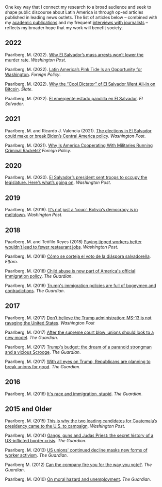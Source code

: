One key way that I connect my research to a broad audience and seek to shape public discourse about Latin America is through op-ed articles published in leading news outlets. The list of articles below – combined with my [academic publications](https://michael.relevant-research.com/scholarship/) and my frequent [interviews with journalists](https://michael.relevant-research.com/media-coverage/) – reflects my broader hope that my work will benefit society.

## 2022

Paarlberg, M. (2022). [Why El Salvador’s mass arrests won’t lower the murder rate](https://www.washingtonpost.com/politics/2022/07/11/bukele-el-salvador-homicides-gangs-ms-13-barrio-18/). _Washington Post_.

Paarlberg, M. (2022). [Latin America’s Pink Tide Is an Opportunity for Washington](https://foreignpolicy.com/2022/11/10/latin-america-left-pink-tide-lula-bolsonaro-brazil-election-biden/). _Foreign Policy_.

Paarlberg, M. (2022). [Why the “Cool Dictator” of El Salvador Went All-In on Bitcoin](https://slate.com/technology/2022/05/el-salvador-bitcoin-crash-nayib-bukele.html). _Slate_.

Paarlberg, M. (2022). [El emergente estado pandilla en El Salvador](https://www.elsalvador.com/opinion/editoriales/pandillas-nayib-bukele/929326/2022/). _El Salvador_.

## 2021

Paarlberg, M. and Ricardo J. Valencia (2021). [The elections in El Salvador could make or break Biden’s Central America policy](https://www.washingtonpost.com/outlook/2021/02/25/el-salvador-elections-biden/). _Washington Post_.

Paarlberg, M. (2021). [Why Is America Cooperating With Militaries Running Criminal Rackets?](https://foreignpolicy.com/2021/08/03/us-mexico-latin-america-lopez-obrador-cienfuegos-cartels-corruption-crime-drugs-congress-migration-root-causes-leahy/) _Foreign Policy_.

## 2020

Paarlberg, M. (2020). [El Salvador’s president sent troops to occupy the legislature. Here’s what’s going on](https://www.washingtonpost.com/politics/2020/02/17/el-salvadors-president-sent-troops-occupy-legislature-heres-whats-going/). _Washington Post_.

## 2019

Paarlberg, M. (2019). [It’s not just a ‘coup’: Bolivia’s democracy is in meltdown](https://www.washingtonpost.com/outlook/2019/11/13/its-not-just-coup-bolivias-democracy-is-meltdown/). _Washington Post_.

## 2018

Paarlberg, M. and Teófilo Reyes (2018) [Paying tipped workers better wouldn’t lead to fewer restaurant jobs](https://www.washingtonpost.com/news/posteverything/wp/2018/01/16/paying-tipped-workers-better-wouldnt-lead-to-fewer-restaurant-jobs/?utm_term=.d61e78aba799). _Washington Post_.

Paarlberg, M. (2018) [Cómo se corteja el voto de la diáspora salvadoreña](https://elfaro.net/es/201805/ef_academico/21940/Cómo-se-corteja-el-voto-de-la-diáspora-salvadoreña.htm). _Elfaro_.

Paarlberg, M. (2018) [Child abuse is now part of America's official immigration policy](https://www.theguardian.com/commentisfree/2018/jun/14/child-abuse-part-americas-official-immigration-policy). _The Guardian_.

Paarlberg, M. (2018) [Trump's immigration policies are full of bogeymen and contradictions](https://www.theguardian.com/commentisfree/2018/feb/02/trump-immigration-bogeymen-ms-13-chain-migration). _The Guardian_.

## 2017

Paarlberg, M. (2017) [Don’t believe the Trump administration: MS-13 is not ravaging the United States](https://www.washingtonpost.com/news/posteverything/wp/2017/10/11/dont-believe-the-trump-administration-ms-13-is-not-ravaging-the-united-states/). _Washington Post_

Paarlberg, M. (2017) [After the supreme court blow, unions should look to a new model](https://www.theguardian.com/commentisfree/2018/jun/27/unions-supreme-court-nra-opinion). _The Guardian_.

Paarlberg, M. (2017) [Trump's budget: the dream of a paranoid strongman and a vicious Scrooge](https://www.theguardian.com/commentisfree/2017/mar/16/trumps-budget-dream-paranoid-strongman-vicious-scrooge). _The Guardian_.

Paarlberg, M. (2017) [With all eyes on Trump, Republicans are planning to break unions for good](https://www.theguardian.com/commentisfree/2017/feb/02/republicans-unions-right-to-work-bill). _The Guardian_.

## 2016

Paarlberg, M. (2016) [It's race and immigration, stupid](https://www.theguardian.com/commentisfree/2016/sep/17/its-race-and-immigration-stupid). _The Guardian_.

## 2015 and Older

Paarlberg, M. (2015) [This is why the two leading candidates for Guatemala’s presidency came to the U.S. to campaign](https://www.washingtonpost.com/news/monkey-cage/wp/2015/09/10/this-is-why-the-two-leading-candidates-for-guatemalas-presidency-came-to-the-u-s-to-campaign/). _Washington Post_.

Paarlberg, M. (2014) [Gangs, guns and Judas Priest: the secret history of a US-inflicted border crisis](http://www.theguardian.com/commentisfree/2014/jul/23/history-border-crisis-central-america-gangs). _The Guardian_.

Paarlberg, M. (2013) [US unions' continued decline masks new forms of worker activism](http://www.theguardian.com/commentisfree/2013/jan/25/unions-decline-worker-activism). _The Guardian_.

Paarlberg M. (2012) [Can the company fire you for the way you vote?](http://www.theguardian.com/commentisfree/2012/oct/26/can-company-fire-you-vote). _The Guardian_.

Paarlberg, M. (2010) [On moral hazard and unemployment](http://www.theguardian.com/commentisfree/cifamerica/2010/aug/06/jobless-benefit-unemployment-insurance). _The Guardian_.

